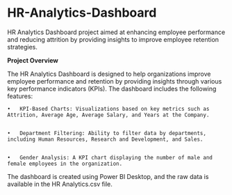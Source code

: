 # HR-Analytics-Dashboard
HR Analytics Dashboard project aimed at enhancing employee performance and reducing attrition by providing insights to improve employee retention strategies.



**Project Overview**



The HR Analytics Dashboard is designed to help organizations improve employee performance and retention by providing insights through various key performance indicators (KPIs). The dashboard includes the following features:


    •	KPI-Based Charts: Visualizations based on key metrics such as Attrition, Average Age, Average Salary, and Years at the Company.

    
    •	Department Filtering: Ability to filter data by departments, including Human Resources, Research and Development, and Sales.

    
    •	Gender Analysis: A KPI chart displaying the number of male and female employees in the organization.

    
The dashboard is created using Power BI Desktop, and the raw data is available in the HR Analytics.csv file.
